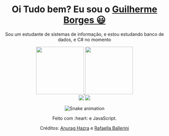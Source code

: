 <div>
  
  <h1 align="center">
    Oi Tudo bem? Eu sou o 
    <a href="https://www.linkedin.com/in/guilherme-borges-jr-258145230/">Guilherme Borges 😃️</a>
  </h1>
  
  <p align="center">
    Sou um estudante de sistemas de informação, e estou estudando banco de dados, e C# no momento
   
  </p>
  
  <p align="center">
    
  </p>
  
</div>

<div align="center">
  <a href="https://github.com/Gui375">
    <img height="150em" src="https://github-readme-stats.vercel.app/api?username=Gui375&count_private=true&include_all_commits=true&show_icons=true&theme=dracula&hide_border=false&show_owner=true"/>
    <img height="150em" src="https://github-readme-stats.vercel.app/api/top-langs/?username=Gui375&theme=dracula&hide_border=false&&layout=compact"/>
  </a>
</div>



<div align="center">
  <a href="https://www.linkedin.com/in/guilherme-borges-jr-258145230/" target="_blank"><img src="https://img.shields.io/badge/-LinkedIn-%230077B5?style=for-the-badge&logo=linkedin&logoColor=white" target="_blank"></a> 
  <a href="guilherme.pinheiro.2c@gmail.com"><img src="https://img.shields.io/badge/-Gmail-%23333?style=for-the-badge&logo=gmail&logoColor=white" target="_blank"></a>
</div>

<div align="center">

  ![Snake animation](https://github.com/danielbped/danielbped/blob/output/github-contribution-grid-snake.svg)
  
</div>

<div align="center">
  <p>Feito com :heart: e JavaScript.</p>
  <p>Créditos: <a href="https://github.com/anuraghazra/github-readme-stats">Anurag Hazra</a> e <a href="https://github.com/rafaballerini">Rafaella Ballerini</a></p>
</div>
